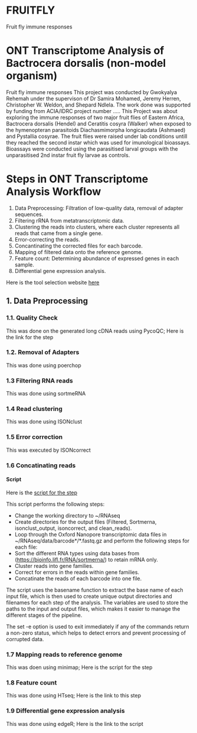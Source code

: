 # FRUITFLY
Fruit fly immune responses

# ONT Transcriptome Analysis of Bactrocera dorsalis (non-model organism)

Fruit fly immune responses
This project was conducted by Gwokyalya Rehemah under the supervison of Dr Samira Mohamed, Jeremy Herren, Christopher W. Weldon, and Shepard Ndlela.
The work done was supported by funding from ACIA/IDRC project number .....
This Project was about exploring the immune responses of two major fruit flies of Eastern Africa, Bactrocera dorsalis (Hendel) and Ceratitis cosyra (Walker) when exposed to the hymenopteran parasitoids Diachasmimorpha longicaudata (Ashmaed) and Pystallia cosyrae.
The fruit flies were raised under lab conditions untill they reached the second instar which was used for imunological bioassays.
Bioassays were conducted using the parasitised larval groups with the unparasitised 2nd instar fruit fly larvae as controls.

# Steps in ONT Transcriptome Analysis Workflow
1. Data Preprocessing: Filtration of low-quality data, removal of adapter sequences.
2. Filtering rRNA from metatranscriptomic data.
3. Clustering the reads into clusters, where each cluster represents all reads that came from a single gene.
4. Error-correcting the reads.
5. Concantinating the corrected files for each barcode.
6. Mapping of filtered data onto the reference genome.
7. Feature count: Determining abundance of expressed genes in each sample.
8. Differential gene expression analysis.

Here is the tool selection website [here](https://long-read-tools.org/tools.html?sort=Name&cat=&tec=)
## 1. Data Preprocessing

### 1.1. Quality Check
This was done on the generated long cDNA reads using PycoQC; Here is the link for the step

### 1.2. Removal of Adapters
This was done using poerchop

### 1.3 Filtering RNA reads
This was done using sortmeRNA

### 1.4 Read clustering
This was done using ISONclust

### 1.5 Error correction
This was executed by ISONcorrect

### 1.6 Concatinating reads

#### Script
Here is the [script for the step](https://github.com/Rahmah-lab/Bactrocera-dorsalis-parasitoid-transcriptome/blob/master/ONT_preprocessing.sh)

This script performs the following steps:
- Change the working directory to ~/RNAseq
- Create directories for the output files (Filtered, Sortmerna, isonclust_output, isoncorrect, and clean_reads).
- Loop through the Oxford Nanopore transcriptomic data files in ~/RNAseq/data/barcode*/*.fastq.gz and perform the following steps for each file:
- Sort the different RNA types using data bases from (https://bioinfo.lifl.fr/RNA/sortmerna/) to retain mRNA only.
- Cluster reads into gene families.
- Correct for errors in the reads within gene families.
- Concatinate the reads of each barcode into one file.

The script uses the basename function to extract the base name of each input file, which is then used to create unique output directories and filenames for each step of the analysis. The variables are used to store the paths to the input and output files, which makes it easier to manage the different stages of the pipeline. 

The set -e option is used to exit immediately if any of the commands return a non-zero status, which helps to detect errors and prevent processing of corrupted data.

### 1.7 Mapping reads to reference genome
This was doen using minimap; Here is the script for the step

### 1.8 Feature count
This was done using HTseq; Here is the link to this step

### 1.9 Differential gene expression analysis
This was done using edgeR; Here is the link to the script
